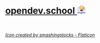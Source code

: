 # [opendev.school <img src="/logo.svg" style="height:1em" />](https://opendev.scrool)

<br />

_[Icon created by smashingstocks - Flaticon](https://www.flaticon.com/free-icons/blended-learning "blended learning icons")_
